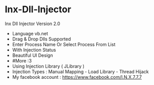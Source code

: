 # Inx-Dll-Injector
Inx Dll Injector Version 2.0
- Language vb.net
- Drag & Drop Dlls Supported
- Enter Process Name Or Select Process From List
- With Injection Status
- Beautiful UI Design
- #More :3
- Using Injection Library ( JLibrary )
- Injection Types : Manual Mapping - Load Library - Thread Hijack
- My facebook account : https://www.facebook.com/I.N.X.7.7.7
